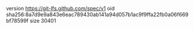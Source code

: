 version https://git-lfs.github.com/spec/v1
oid sha256:8a7d9e9a843e6eac789430ab141a94d057b1ac9f9ffa22fb0a06f669bf78599f
size 30401
